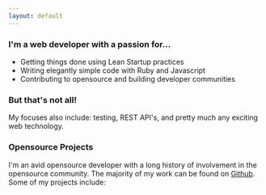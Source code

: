 ```yaml
---
layout: default
---
```


### I'm a web developer with a passion for...

* Getting things done using Lean Startup practices
* Writing elegantly simple code with Ruby and Javascript
* Contributing to opensource and building developer communities

### But that's not all!

My focuses also include: testing, REST API's, and pretty much any exciting web technology.

### Opensource Projects

I'm an avid opensource developer with a long history of involvement in the opensource community.
The majority of my work can be found on [Github](https://github.com/wireframe).
Some of my projects include:
<div id="popular_repos"></div>
